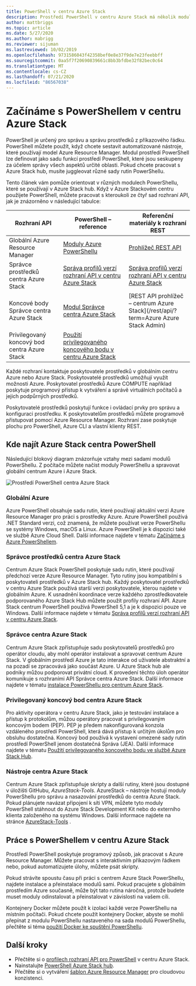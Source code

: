 ```yaml
---
title: PowerShell v centru Azure Stack
description: Prostředí PowerShell v centru Azure Stack má několik modulů a kontextů.
author: mattbriggs
ms.topic: article
ms.date: 5/27/2020
ms.author: mabrigg
ms.reviewer: sijuman
ms.lastreviewed: 10/02/2019
ms.openlocfilehash: 9731586043f42358bef0e8e37f9de7e23feebbff
ms.sourcegitcommit: 0aa5f7f20690839661c8bb3bfdbe32f82bec0c64
ms.translationtype: MT
ms.contentlocale: cs-CZ
ms.lasthandoff: 07/21/2020
ms.locfileid: "86567038"
---
```

# <a name="get-started-with-powershell-in-azure-stack-hub"></a>Začínáme s PowerShellem v centru Azure Stack

PowerShell je určený pro správu a správu prostředků z příkazového řádku. PowerShell můžete použít, když chcete sestavit automatizované nástroje, které používají model Azure Resource Manager. Modul prostředí PowerShell lze definovat jako sadu funkcí prostředí PowerShell, které jsou seskupeny za účelem správy všech aspektů určité oblasti. Pokud chcete pracovat s Azure Stack hub, musíte juggleovat různé sady rutin PowerShellu.

Tento článek vám pomůže orientovat v různých modulech PowerShellu, které se používají v Azure Stack hub. Když v Azure Stackovém centru použijete PowerShell, můžete pracovat s kteroukoli ze čtyř sad rozhraní API, jak je znázorněno v následující tabulce:

| Rozhraní API | PowerShell – reference | Referenční materiály k rozhraní REST |
| --- | --- | --- |
| Globální Azure Resource Manager | [Moduly Azure PowerShellu](https://github.com/Azure/azure-powershell/blob/master/documentation/azure-powershell-modules.md) | [Prohlížeč REST API](/rest/api/) |
| Správce prostředků centra Azure Stack | [Správa profilů verzí rozhraní API v centru Azure Stack](azure-stack-version-profiles.md) | [Správa profilů verzí rozhraní API v centru Azure Stack](azure-stack-version-profiles.md) |
| Koncové body Správce centra Azure Stack | [Modul Správce centra Azure Stack](/powershell/azure/azure-stack/overview) | [REST API prohlížeč – centrum Azure Stack](/rest/api/?term=Azure Azure Stack Admin) |
| Privilegovaný koncový bod centra Azure Stack | [Použití privilegovaného koncového bodu v centru Azure Stack](../operator/azure-stack-privileged-endpoint.md) | |

Každé rozhraní kontaktuje poskytovatele prostředků v globálním centru Azure nebo Azure Stack. Poskytovatelé prostředků umožňují využít možnosti Azure. Poskytovatel prostředků Azure COMPUTE například poskytuje programový přístup k vytváření a správě virtuálních počítačů a jejich podpůrných prostředků.

Poskytovatelé prostředků poskytují funkce i ovládací prvky pro správu a konfiguraci prostředku. K poskytovatelům prostředků můžete programově přistupovat pomocí Azure Resource Manager. Rozhraní zase poskytuje plochu pro PowerShell, Azure CLI a vlastní klienty REST.

## <a name="where-to-find-azure-stack-hub-powershell"></a>Kde najít Azure Stack centra PowerShell

Následující blokový diagram znázorňuje vztahy mezi sadami modulů PowerShellu. Z počítače můžete načíst moduly PowerShellu a spravovat globální centrum Azure i Azure Stack.

![Prostředí PowerShell centra Azure Stack](media/azure-stack-powershell-overview/azure-stack-powerShell.svg)

### <a name="global-azure"></a>Globální Azure

Azure PowerShell obsahuje sadu rutin, které používají aktuální verzi Azure Resource Manager pro práci s prostředky Azure. Azure PowerShell používá .NET Standard verzi, což znamená, že můžete používat verze PowerShellu se systémy Windows, macOS a Linux. Azure PowerShell je k dispozici také ve službě Azure Cloud Shell. Další informace najdete v tématu [Začínáme s Azure PowerShellem](/powershell/azure/get-started-azureps).

### <a name="azure-stack-hub-resource-manager"></a>Správce prostředků centra Azure Stack

Centrum Azure Stack PowerShell poskytuje sadu rutin, které používají předchozí verze Azure Resource Manager. Tyto rutiny jsou kompatibilní s poskytovateli prostředků v Azure Stack hub. Každý poskytovatel prostředků v centru Azure Stack používá starší verzi poskytovatele, kterou najdete v globálním Azure. K usnadnění koordinace verze každého zprostředkovatele podporovaného Azure Stack Hub můžete použít profily rozhraní API. Azure Stack centrum PowerShell používá PowerShell 5,1 a je k dispozici pouze ve Windows. Další informace najdete v tématu [Správa profilů verzí rozhraní API v centru Azure Stack](azure-stack-version-profiles.md).

### <a name="azure-stack-hub-administrator"></a>Správce centra Azure Stack

Centrum Azure Stack zpřístupňuje sadu poskytovatelů prostředků pro operátor cloudu, aby mohl operátor instalovat a spravovat centrum Azure Stack. V globálním prostředí Azure je tato interakce od uživatele abstraktní a na pozadí se zpracovává jako součást Azure. U Azure Stack hub ale podniky můžou podporovat privátní cloud. K provedení těchto úloh operátor komunikuje s rozhraními API Správce centra Azure Stack. Další informace najdete v tématu [instalace PowerShellu pro centrum Azure Stack](../operator/azure-stack-powershell-install.md).

### <a name="azure-stack-hub-privileged-endpoint"></a>Privilegovaný koncový bod centra Azure Stack

Pro aktivity operátora v centru Azure Stack, jako je testování instalace a přístup k protokolům, můžou operátory pracovat s privilegovaným koncovým bodem (PEP). PEP je předem nakonfigurovaná konzola vzdáleného prostředí PowerShell, která dává přístup k určitým úkolům pro obsluhu dostatečná. Koncový bod používá k vystavení omezené sady rutin prostředí PowerShell jenom dostatečná Správa (JEA). Další informace najdete v tématu [Použití privilegovaného koncového bodu ve službě Azure Stack Hub](../operator/azure-stack-privileged-endpoint.md).

### <a name="azure-stack-hub-tools"></a>Nástroje centra Azure Stack

Centrum Azure Stack zpřístupňuje skripty a další rutiny, které jsou dostupné v úložišti GitHubu, *AzureStack-Tools*. AzureStack – nástroje hostují moduly PowerShellu pro správu a nasazování prostředků do centra Azure Stack. Pokud plánujete navázat připojení k síti VPN, můžete tyto moduly PowerShell stáhnout do Azure Stack Development Kit nebo do externího klienta založeného na systému Windows. Další informace najdete na stránce [AzureStack-Tools](https://github.com/Azure/AzureStack-Tools) .

## <a name="work-with-powershell-in-azure-stack-hub"></a>Práce s PowerShellem v centru Azure Stack

Prostředí PowerShell poskytuje programový způsob, jak pracovat s Azure Resource Manager. Můžete pracovat s interaktivním příkazovým řádkem nebo, pokud automatizujete úlohy, můžete psát skripty.

Pokud strávíte spoustu času při práci s centrem Azure Stack PowerShellu, najdete instalace a přeinstalace modulů sami. Pokud pracujete s globálním prostředím Azure současně, může být tato rutina náročná, protože budete muset moduly odinstalovat a přeinstalovat v závislosti na vašem cíli. 

Kontejnery Docker můžete použít k izolaci každé verze PowerShellu na místním počítači. Pokud chcete použít kontejnery Docker, abyste se mohli přepínat z modulu PowerShellu nastaveného na sada modulů PowerShellu, přečtěte si téma [použití Docker ke spuštění PowerShellu](azure-stack-powershell-user-docker.md).


## <a name="next-steps"></a>Další kroky

- Přečtěte si o [profilech rozhraní API pro PowerShell](azure-stack-version-profiles.md) v centru Azure Stack.
- Nainstalujte [PowerShell Azure Stack hub](../operator/azure-stack-powershell-install.md).
- Přečtěte si o vytváření [šablon Azure Resource Manager](azure-stack-develop-templates.md) pro cloudovou konzistenci.
